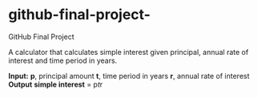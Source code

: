 # github-final-project-
GitHub Final Project

A calculator that calculates simple interest given principal, annual rate of interest and time period in years.

**Input:** 
   **p**, principal amount
   **t**, time period in years
   **r**, annual rate of interest
**Output**
   **simple interest** = p*t*r

